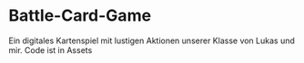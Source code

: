 # Battle-Card-Game
Ein digitales Kartenspiel mit lustigen Aktionen unserer Klasse von Lukas und mir. 
Code ist in Assets
